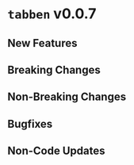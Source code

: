 # `tabben` v0.0.7

## New Features


## Breaking Changes


## Non-Breaking Changes


## Bugfixes


## Non-Code Updates

